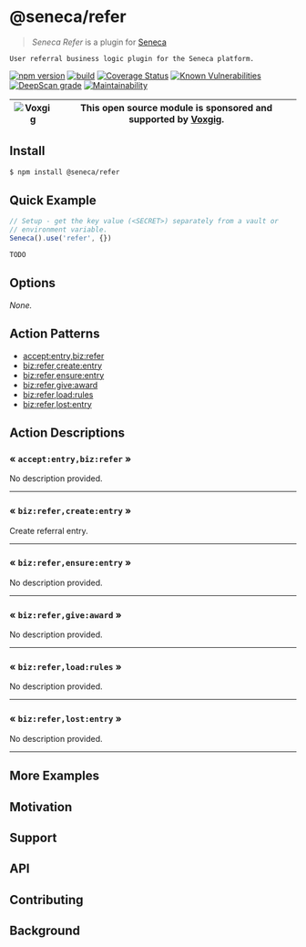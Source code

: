 # @seneca/refer

> _Seneca Refer_ is a plugin for [Seneca](http://senecajs.org)

    User referral business logic plugin for the Seneca platform.

[![npm version](https://img.shields.io/npm/v/@seneca/refer.svg)](https://npmjs.com/package/@seneca/refer)
[![build](https://github.com/senecajs/seneca-refer/actions/workflows/build.yml/badge.svg)](https://github.com/senecajs/seneca-refer/actions/workflows/build.yml)
[![Coverage Status](https://coveralls.io/repos/github/senecajs/seneca-refer/badge.svg?branch=main)](https://coveralls.io/github/senecajs/seneca-refer?branch=main)
[![Known Vulnerabilities](https://snyk.io/test/github/senecajs/seneca-refer/badge.svg)](https://snyk.io/test/github/senecajs/seneca-refer)
[![DeepScan grade](https://deepscan.io/api/teams/5016/projects/20872/branches/581541/badge/grade.svg)](https://deepscan.io/dashboard#view=project&tid=5016&pid=20872&bid=581541)
[![Maintainability](https://api.codeclimate.com/v1/badges/8242b80adb8acb685afd/maintainability)](https://codeclimate.com/github/senecajs/seneca-refer/maintainability)

| ![Voxgig](https://www.voxgig.com/res/img/vgt01r.png) | This open source module is sponsored and supported by [Voxgig](https://www.voxgig.com). |
| ---------------------------------------------------- | --------------------------------------------------------------------------------------- |

## Install

```sh
$ npm install @seneca/refer
```

## Quick Example

```js
// Setup - get the key value (<SECRET>) separately from a vault or
// environment variable.
Seneca().use('refer', {})

TODO
```

<!--START:options-->

## Options

_None._

<!--END:options-->

<!--START:action-list-->


## Action Patterns

* [accept:entry,biz:refer](#-acceptentrybizrefer-)
* [biz:refer,create:entry](#-bizrefercreateentry-)
* [biz:refer,ensure:entry](#-bizreferensureentry-)
* [biz:refer,give:award](#-bizrefergiveaward-)
* [biz:refer,load:rules](#-bizreferloadrules-)
* [biz:refer,lost:entry](#-bizreferlostentry-)


<!--END:action-list-->

<!--START:action-desc-->


## Action Descriptions

### &laquo; `accept:entry,biz:refer` &raquo;

No description provided.



----------
### &laquo; `biz:refer,create:entry` &raquo;

Create referral entry.



----------
### &laquo; `biz:refer,ensure:entry` &raquo;

No description provided.



----------
### &laquo; `biz:refer,give:award` &raquo;

No description provided.



----------
### &laquo; `biz:refer,load:rules` &raquo;

No description provided.



----------
### &laquo; `biz:refer,lost:entry` &raquo;

No description provided.



----------


<!--END:action-desc-->

## More Examples

## Motivation

## Support

## API

## Contributing

## Background
